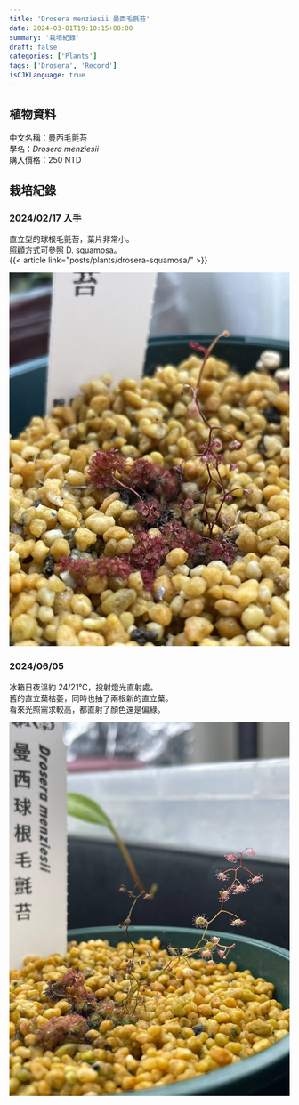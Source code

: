 ```yaml
---
title: 'Drosera menziesii 曼西毛氈苔'
date: 2024-03-01T19:10:15+08:00
summary: '栽培紀錄'
draft: false
categories: ['Plants']
tags: ['Drosera', 'Record']
isCJKLanguage: true
---
```


## 植物資料

中文名稱：曼西毛氈苔  
學名：*Drosera menziesii*  
購入價格：250 NTD  

## 栽培紀錄

### 2024/02/17 入手

直立型的球根毛氈苔，葉片非常小。  
照顧方式可參照 D. squamosa。  
{{< article link="posts/plants/drosera-squamosa/" >}}

![2024-02-18](./images/2024-02-18.jpg)

### 2024/06/05

冰箱日夜溫約 24/21℃，投射燈光直射處。  
舊的直立葉枯萎，同時也抽了兩根新的直立葉。  
看來光照需求較高，都直射了顏色還是偏綠。  

![2024-06-05](./images/2024-06-05.jpg)
